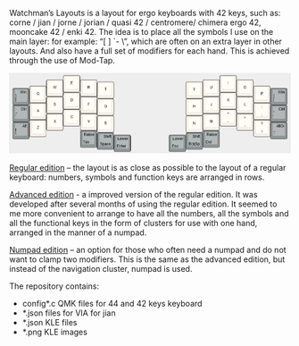 Watchman’s Layouts is a layout for ergo keyboards with 42 keys, such as: corne / jian / jorne / jorian / quasi 42 / centromere/ chimera ergo 42, mooncake 42 / enki 42. The idea is to place all the symbols I use on the main layer: for example: “[  ] `- \”, which are often on an extra layer in other layouts. And also have a full set of modifiers for each hand. This is achieved through the use of Mod-Tap.

![Main layer](/_images/main.png )

[Regular edition](http://www.keyboard-layout-editor.com/#/gists/246772cb72fa2de02354d5cb1add6b2b/)
 – the layout is as close as possible to the layout of a regular keyboard: numbers, symbols and function keys are arranged in rows.

[Advanced edition](http://www.keyboard-layout-editor.com/#/gists/d5593906579fe6564cd1701fccca1e62/) - a improved version of the regular edition. It was developed after several months of using the regular edition. It seemed to me more convenient to arrange to have all the numbers, all the symbols and all the functional keys in the form of clusters for use with one hand, arranged in the manner of a numpad.

[Numpad edition](http://www.keyboard-layout-editor.com/#/gists/ac3aeb8844fee4f92e167979eb98936a/)
 – an option for those who often need a numpad and do not want to clamp two modifiers.  This is the same as the advanced edition, but instead of the navigation cluster, numpad is used.

 The repository contains:
* config*.c QMK files for 44 and 42 keys keyboard
* *.json files for VIA for jian
* *.json KLE files 
* *.png KLE images


